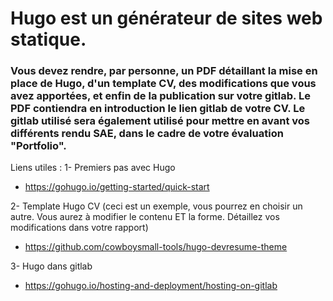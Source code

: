 # Hugo est un générateur de sites web statique.

### Vous devez rendre, par personne, un PDF détaillant la mise en place de Hugo, d'un template CV, des modifications que vous avez apportées, et enfin de la publication sur votre gitlab. Le PDF contiendra en introduction le lien gitlab de votre CV. Le gitlab utilisé sera également utilisé pour mettre en avant vos différents rendu SAE, dans le cadre de votre évaluation "Portfolio".

Liens utiles :
1- Premiers pas avec Hugo
+ https://gohugo.io/getting-started/quick-start

2- Template Hugo CV (ceci est un exemple, vous pourrez en choisir un autre. Vous aurez à modifier le contenu ET la forme. Détaillez vos modifications dans votre rapport)
+ https://github.com/cowboysmall-tools/hugo-devresume-theme

3- Hugo dans gitlab
+ https://gohugo.io/hosting-and-deployment/hosting-on-gitlab